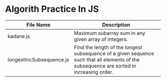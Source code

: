 # Algorith Practice In JS


| File Name                | Description  |
| ------------------------ | ------------ |
| kadane.js   | Maximum subarray sum in any given array of integers. |
| longestIncSubsequence.js   | Find the length of the longest subsequence of a given sequence such that all elements of the subsequence are sorted in increasing order. |
